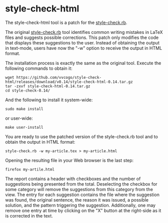 # style-check-html
The style-check-html tool is a patch for the [style-check.rb](http://www.cs.umd.edu/~nspring/software/style-check-readme.html).

The original [style-check.rb](http://www.cs.umd.edu/~nspring/software/style-check-readme.html) tool identifies common writing mistakes in LaTeX files and suggests possible corrections.
This patch only modifies the code that displays these suggestions to the user. Instead of obtaining the output in text-mode, users have now the "-w" option to receive the output in HTML format.

The installation process is exactly the same as the original tool. Execute the following commands to obtain it: 
```
wget https://github.com/vvcogo/style-check-html/releases/download/v0.14/style-check-html-0.14.tar.gz
tar -zxvf style-check-html-0.14.tar.gz
cd style-check-0.14/
```
And the following to install it system-wide:
```
sudo make install
```
or user-wide:
```
make user-install
```

You are ready to use the patched version of the style-check.rb tool and to obtain the output in HTML format:
```
style-check.rb -w my-article.tex > my-article.html
```

Opening the resulting file in your Web browser is the last step:
```
firefox my-artile.html
```

The report contains a header with checkboxes and the number of suggestions being presented from the total.
Deselecting the checkbox for some category will remove the suggestions from this category from the view.
The entry for each suggestion contains the file where the suggestion was found, the original sentence, the reason it was issued, a possible solution, and the pattern triggering the suggestion.
Additionally, one may remove one entry at time by clicking on the "X" button at the right-side as it is corrected in the text.
